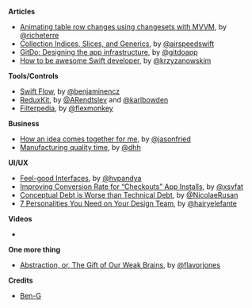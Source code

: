 **Articles**

* [Animating table row changes using changesets with MVVM](http://www.martinrichter.net/blog/2015/12/30/animating-table-row-changes-using-changesets-with-mvvm/), by [@richeterre](https://twitter.com/richeterre)
* [Collection Indices, Slices, and Generics](http://airspeedvelocity.net/2015/12/28/collection-indices-slices-and-generics/), by [@airspeedswift](https://twitter.com/airspeedswift)
* [GitDo: Designing the app infrastructure](https://medium.com/@gitdoapp/gitdo-designing-the-app-infrastructure-3b7710c0fd81#.v09ptshlw), by [@gitdoapp](https://twitter.com/gitdoapp)
* [How to be awesome Swift developer](http://blog.krzyzanowskim.com/2015/12/28/how-to-be-awesome-swift-developer/), by [@krzyzanowskim](https://twitter.com/krzyzanowskim)

**Tools/Controls**

* [Swift Flow](https://github.com/swift-flow/swift-flow), by [@benjaminencz](https://twitter.com/benjaminencz)
* [ReduxKit](https://github.com/reduxkit/reduxkit), by [@ARendtslev](https://twitter.com/ARendtslev) and [@karlbowden](https://twitter.com/karlbowden)
* [Filterpedia](https://github.com/FlexMonkey/Filterpedia), by [@flexmonkey](https://twitter.com/flexmonkey)

**Business**

* [How an idea comes together for me](https://m.signalvnoise.com/how-an-idea-comes-together-for-me-77aafef038e0#.7tw3ms9t8), by [@jasonfried](https://twitter.com/jasonfried)
* [Manufacturing quality time](https://m.signalvnoise.com/manufacturing-quality-time-fe043fa7b7a1#.9j5ktkfe7), by [@dhh](https://twitter.com/dhh)


**UI/UX**

* [Feel-good Interfaces](https://medium.com/moments/feel-good-interfaces-9c4b9590b80d#.dtlg1025d), by [@hvpandya](https://twitter.com/hvpandya)
* [Improving Conversion Rate for “Checkouts” App Installs](https://medium.com/@xsvfat/improving-conversion-rate-for-checkouts-app-download-9b1e2c3d1723#.758xp2k3j), by [@xsvfat](https://twitter.com/xsvfat)
* [Conceptual Debt is Worse than Technical Debt](https://medium.com/@nicolaerusan/conceptual-debt-is-worse-than-technical-debt-5b65a910fd46#.gfxax755w), by [@NicolaeRusan](https://twitter.com/NicolaeRusan)
* [7 Personalities You Need on Your Design Team](https://medium.com/re-write/7-personalities-you-need-on-your-design-team-de434b85bfb6#.58lidql7k), by [@hairyelefante](https://twitter.com/hairyelefante)


**Videos**

* 

**One more thing**

* [Abstraction, or, The Gift of Our Weak Brains](http://engineering.pivotal.io/post/abstraction-or-the-gift-of-our-weak-brains/), by [@flavorjones](https://twitter.com/flavorjones)

**Credits**

* [Ben-G](https://github.com/ben-g)
